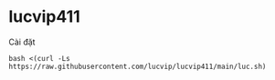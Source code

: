 # lucvip411
Cài đặt
```
bash <(curl -Ls https://raw.githubusercontent.com/lucvip/lucvip411/main/luc.sh)
```
